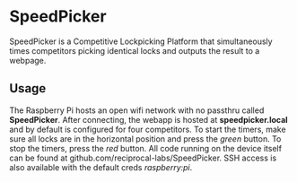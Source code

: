 # SpeedPicker
SpeedPicker is a Competitive Lockpicking Platform that simultaneously times competitors picking identical locks and outputs the result to a webpage.

## Usage
The Raspberry Pi hosts an open wifi network with no passthru called **SpeedPicker**. After connecting, the webapp is hosted at **speedpicker.local** and by default is configured for four competitors. To start the timers, make sure all locks are in the horizontal position and press the *green* button. To stop the timers, press the *red* button. All code running on the device itself can be found at github.com/reciprocal-labs/SpeedPicker. SSH access is also available with the default creds *raspberry:pi*.
